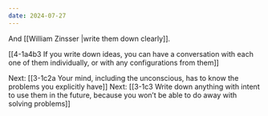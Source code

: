 ```yaml
---
date: 2024-07-27
---
```

And [[William Zinsser |write them down clearly]].

[[4-1a4b3 If you write down ideas, you can have a conversation with each one of them individually, or with any configurations from them]]

Next: [[3-1c2a Your mind, including the unconscious, has to know the problems you explicitly have]]
Next: [[3-1c3 Write down anything with intent to use them in the future, because you won’t be able to do away with solving problems]]


